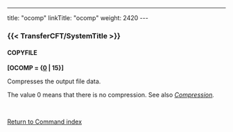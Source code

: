 ---
title: "ocomp"
linkTitle: "ocomp"
weight: 2420
---<span id="ocomp"></span>

### {{< TransferCFT/SystemTitle  >}}

#### COPYFILE

**[OCOMP = {<u>0</u> &#124; 15}]**

Compresses the output file data.

The value 0 means that there is no compression. See also *[Compression](../compression).*

 

[Return to Command index](../../)
